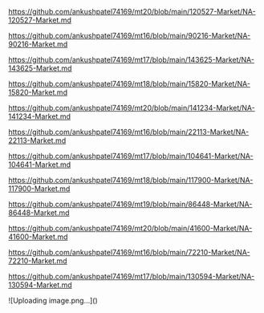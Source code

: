 <p><a href="https://github.com/ankushpatel74169/mt20/blob/main/120527-Market/NA-120527-Market.md">https://github.com/ankushpatel74169/mt20/blob/main/120527-Market/NA-120527-Market.md</a></p><p><a href="https://github.com/ankushpatel74169/mt16/blob/main/90216-Market/NA-90216-Market.md">https://github.com/ankushpatel74169/mt16/blob/main/90216-Market/NA-90216-Market.md</a></p><p><a href="https://github.com/ankushpatel74169/mt17/blob/main/143625-Market/NA-143625-Market.md">https://github.com/ankushpatel74169/mt17/blob/main/143625-Market/NA-143625-Market.md</a></p><p><a href="https://github.com/ankushpatel74169/mt18/blob/main/15820-Market/NA-15820-Market.md">https://github.com/ankushpatel74169/mt18/blob/main/15820-Market/NA-15820-Market.md</a></p><p><a href="https://github.com/ankushpatel74169/mt20/blob/main/141234-Market/NA-141234-Market.md">https://github.com/ankushpatel74169/mt20/blob/main/141234-Market/NA-141234-Market.md</a></p><p><a href="https://github.com/ankushpatel74169/mt16/blob/main/22113-Market/NA-22113-Market.md">https://github.com/ankushpatel74169/mt16/blob/main/22113-Market/NA-22113-Market.md</a></p><p><a href="https://github.com/ankushpatel74169/mt17/blob/main/104641-Market/NA-104641-Market.md">https://github.com/ankushpatel74169/mt17/blob/main/104641-Market/NA-104641-Market.md</a></p><p><a href="https://github.com/ankushpatel74169/mt18/blob/main/117900-Market/NA-117900-Market.md">https://github.com/ankushpatel74169/mt18/blob/main/117900-Market/NA-117900-Market.md</a></p><p><a href="https://github.com/ankushpatel74169/mt19/blob/main/86448-Market/NA-86448-Market.md">https://github.com/ankushpatel74169/mt19/blob/main/86448-Market/NA-86448-Market.md</a></p><p><a href="https://github.com/ankushpatel74169/mt20/blob/main/41600-Market/NA-41600-Market.md">https://github.com/ankushpatel74169/mt20/blob/main/41600-Market/NA-41600-Market.md</a></p><p><a href="https://github.com/ankushpatel74169/mt16/blob/main/72210-Market/NA-72210-Market.md">https://github.com/ankushpatel74169/mt16/blob/main/72210-Market/NA-72210-Market.md</a></p><p><a href="https://github.com/ankushpatel74169/mt17/blob/main/130594-Market/NA-130594-Market.md">https://github.com/ankushpatel74169/mt17/blob/main/130594-Market/NA-130594-Market.md</a></p>
![Uploading image.png…]()
